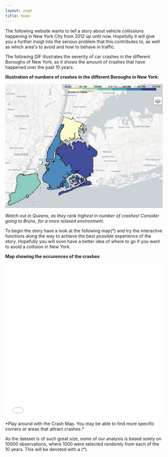 ```yaml
---
layout: page
title: Home
---
```


The following website wants to tell a story about vehicle collissions happening in New York City from 2012 up until now. Hopefully it will give you a further insigt into the serious problem that this contributes to, as well as which area's to avoid and how to behave in traffic. 


The following GIF illustrates the severity of car crashes in the different Boroughs of New York, as it shows the amount of crashes that have happened over the past 10 years. 

**Illustration of numbers of crashes in the different Boroughs in New York:**


![New York Boroughs](ny2.gif)

*Watch out in Queens, as they rank highest in number of crashes! Consider going to Bronx, for a more relaxed environment.*

To begin the story have a look at the following map(*) and try the interactive functions along the way to achieve the best possible experience of the story. Hopefully you will soon have a better idea of where to go if you want to avoid a collision in New York.


**Map showing the occurences of the crashes** 

<iframe src="mapcluster.html"
    sandbox="allow-same-origin allow-scripts"
    width="100%"
    height="500"
    scrolling="no"
    seamless="seamless"
    frameborder="0">
</iframe>
*Play around with the Crash Map. You may be able to find more specific corners or areas that attract crashes.*








As the dataset is of such great size, some of our analysis is based solely on 10000 observations, where 1000 were selected randomly from each of the 10 years. This will be denoted with a (*).
